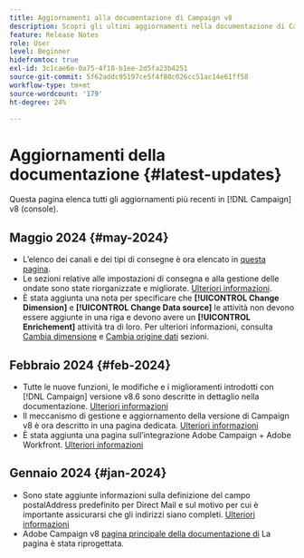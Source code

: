 ```yaml
---
title: Aggiornamenti alla documentazione di Campaign v8
description: Scopri gli ultimi aggiornamenti nella documentazione di Campaign v8
feature: Release Notes
role: User
level: Beginner
hidefromtoc: true
exl-id: 3c1cae6e-0a75-4f18-b1ee-2d5fa23b4251
source-git-commit: 5f62addc95197ce5f4f80c026cc51ac14e61ff58
workflow-type: tm+mt
source-wordcount: '179'
ht-degree: 24%

---
```


# Aggiornamenti della documentazione {#latest-updates}

Questa pagina elenca tutti gli aggiornamenti più recenti in [!DNL Campaign] v8 (console).


## Maggio 2024 {#may-2024}

* L’elenco dei canali e dei tipi di consegne è ora elencato in [questa pagina](create-message.md).
* Le sezioni relative alle impostazioni di consegna e alla gestione delle ondate sono state riorganizzate e migliorate. [Ulteriori informazioni](../send/configure-and-send.md).
* È stata aggiunta una nota per specificare che **[!UICONTROL Change Dimension]** e **[!UICONTROL Change Data source]** le attività non devono essere aggiunte in una riga e devono avere un **[!UICONTROL Enrichement]** attività tra di loro. Per ulteriori informazioni, consulta [Cambia dimensione](../../automation/workflow/change-dimension.md) e [Cambia origine dati](../../automation/workflow/change-data-source.md) sezioni.

## Febbraio 2024 {#feb-2024}

* Tutte le nuove funzioni, le modifiche e i miglioramenti introdotti con [!DNL Campaign] versione v8.6 sono descritte in dettaglio nella documentazione. [Ulteriori informazioni](release-notes.md)
* Il meccanismo di gestione e aggiornamento della versione di Campaign v8 è ora descritto in una pagina dedicata. [Ulteriori informazioni](upgrades.md)
* È stata aggiunta una pagina sull’integrazione Adobe Campaign + Adobe Workfront. [Ulteriori informazioni](../connect/ac-workfront.md)

## Gennaio 2024 {#jan-2024}

* Sono state aggiunte informazioni sulla definizione del campo postalAddress predefinito per Direct Mail e sul motivo per cui è importante assicurarsi che gli indirizzi siano completi. [Ulteriori informazioni](../send/direct-mail.md)
* Adobe Campaign v8 [pagina principale della documentazione di](../campaign-home.md) La pagina è stata riprogettata.
